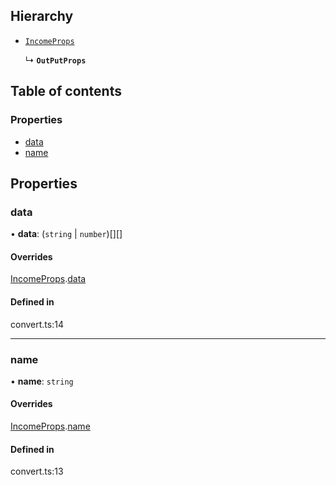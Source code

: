 ## Hierarchy

- [`IncomeProps`](./IncomeProps)

  ↳ **`OutPutProps`**

## Table of contents

### Properties

- [data](./OutPutProps#data)
- [name](./OutPutProps#name)

## Properties

### data

• **data**: (`string` \| `number`)[][]

#### Overrides

[IncomeProps](./IncomeProps).[data](./IncomeProps#data)

#### Defined in

convert.ts:14

___

### name

• **name**: `string`

#### Overrides

[IncomeProps](./IncomeProps).[name](./IncomeProps#name)

#### Defined in

convert.ts:13
